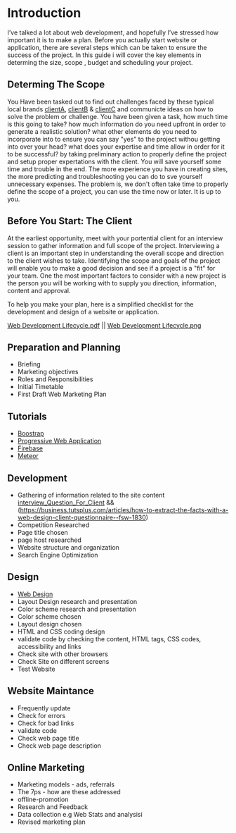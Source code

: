 # Introduction
I’ve talked a lot about web development, and hopefully I’ve stressed how important it is to make a plan. Before you actually start  website or application, there are several steps which can be taken to ensure the success of the project. In this guide i will cover the key elements in determing the size, scope , budget and scheduling your project.

## Determing The Scope
You Have been tasked out to find out challenges faced by these typical local brands [clientA](https://github.com/Quirky30DevFest/LocalBrands-Project/blob/master/Client_A.png), [clientB](https://github.com/Quirky30DevFest/LocalBrands-Project/blob/master/ClientB.png) & [clientC](https://github.com/Quirky30DevFest/LocalBrands-Project/blob/master/Client_C%20Persona.png) and communicte ideas on how to solve the problem or challenge. You have been given a task, how much time is this going to take? how much information do you need upfront in order to generate a realistic solution? what other elements do you need to incorporate into to ensure you can say "yes" to the project withou getting into over your head? what does your expertise and time allow in order for it to be successful? by taking preliminary action to properly define the project and setup proper expertations with the client. You will save yourself some time and trouble in the end. The more experience you have in creating sites, the more predicting and troubleshooting you can do to sve yourself unnecessary expenses. The problem is, we don't often take time to properly define the scope of a project, you can use the time now or later. It is up to you.
## Before You Start: The Client
At the earliest opportunity, meet with your portential client for an interview session to gather information and full scope of the project. Interviewing a client is an important step in understanding the overall scope and direction to the client wishes to take. Identifying the scope and goals of the project will enable you to make a good decision and see if a project is a "fit" for your team. One the most important factors to consider with a new project is the person you will be working with to supply you direction, information, content and approval.

To help you make your plan, here is a simplified checklist for the development and design of a website or application.

[Web Development Lifecycle.pdf](http://cs.tsu.edu/ghemri/CS434/ClassNotes/MobileWebDevelopment.pdf) ||
[Web Development Lifecycle.png](http://teknolearn.com/wp-content/uploads/2017/01/SDLC.png)
## Preparation and Planning
* Briefing
* Marketing objectives
* Roles and Responsibilities
* Initial Timetable
* First Draft Web Marketing Plan

## Tutorials
* [Boostrap](http://getbootstrap.com/)
* [Progressive Web Application](https://developers.google.com/web/fundamentals/codelabs/your-first-pwapp/)
* [Firebase](https://firebase.google.com/)
* [Meteor](https://www.meteor.com/)

## Development
* Gathering of information related to the site content [interview_Question_For_Client](http://www.chinkin.com/Web-Design/Web-Design-Questionnaire) &&(https://business.tutsplus.com/articles/how-to-extract-the-facts-with-a-web-design-client-questionnaire--fsw-1830)
* Competition Researched
* Page title chosen
* page host researched
* Website structure and organization
* Search Engine Optimization

## Design
* [Web Design](https://www.smashingmagazine.com/2011/03/web-design-beginners-tips/)
* Layout Design research and presentation 
* Color scheme research and presentation
* Color scheme chosen
* Layout design chosen
* HTML and CSS coding design
* validate code by checking the content, HTML tags, CSS codes, accessibility and links
* Check site with other browsers
* Check Site on different screens
* Test Website

## Website Maintance
* Frequently update
* Check for errors
* Check for bad links
* validate code
* Check web page title
* Check web page description

## Online Marketing
* Marketing models - ads, referrals
* The 7ps - how are these addressed
* offline-promotion
* Research and Feedback
* Data collection e.g Web Stats and analysisi
* Revised marketing plan

